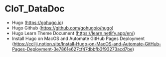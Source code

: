 # CIoT_DataDoc

- Hugo (https://gohugo.io)
- Hugo Github (https://github.com/gohugoio/hugo)
- Hugo Learn Theme Document (https://learn.netlify.app/en/)
- Install Hugo on MacOS and Automate GitHub Pages Deployment
(https://cclljj.notion.site/Install-Hugo-on-MacOS-and-Automate-GitHub-Pages-Deployment-3e7861e627cf47dbbfb3f93273acd7be)
